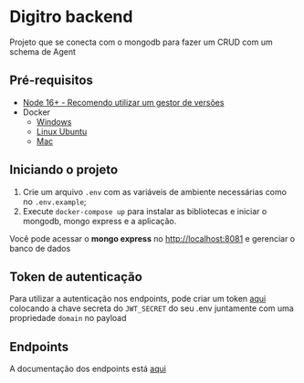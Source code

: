 # Digitro backend

Projeto que se conecta com o mongodb para fazer um CRUD com um schema de Agent

## Pré-requisitos

- [Node 16+ - Recomendo utilizar um gestor de versões](https://nodejs.dev/pt/download/package-manager)
- Docker
  - [Windows](https://www.docker.com/products/docker-desktop/)
  - [Linux Ubuntu](https://docs.docker.com/engine/install/ubuntu/)
  - [Mac](https://docs.docker.com/desktop/install/mac-install/)

## Iniciando o projeto

1. Crie um arquivo `.env` com as variáveis de ambiente necessárias como no `.env.example`;
2. Execute `docker-compose up` para instalar as bibliotecas e iniciar o mongodb, mongo express e a aplicação.

Você pode acessar o **mongo express** no [http://localhost:8081](http://localhost:8081) e gerenciar o banco de dados

## Token de autenticação

Para utilizar a autenticação nos endpoints, pode criar um token [aqui](https://jwt.io/) colocando a chave secreta do `JWT_SECRET` do seu .env juntamente com uma propriedade `domain` no payload

## Endpoints

A documentação dos endpoints está [aqui](https://gitlab.com/d4063/Desafios/-/blob/master/backend/openapi.yml)
